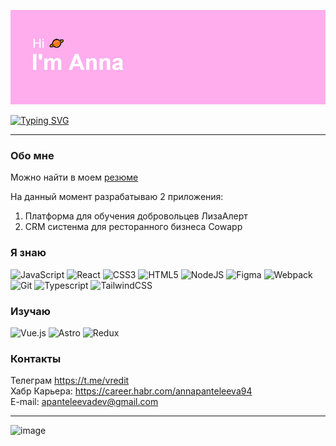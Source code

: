 ![Описание](/header.png)

[![Typing SVG](https://readme-typing-svg.herokuapp.com?font=Arial&size=22&duration=2000&pause=3000&color=F4AFF7&background=32323200&vCenter=true&width=435&height=30&lines=Frontend+%D1%80%D0%B0%D0%B7%D1%80%D0%B0%D0%B1%D0%BE%D1%82%D1%87%D0%B8%D0%BA)](https://git.io/typing-svg)

_______________________

### Обо мне
Можно найти в моем [резюме](https://www.dropbox.com/scl/fi/wdzikvahlh5abxofbasrz/.pdf?rlkey=twofv3xydablst425bgfw6665&dl=0)

На данный момент разрабатываю 2 приложения:  
1. Платформа для обучения добровольцев ЛизаАлерт
2. CRM систенма для ресторанного бизнеса Cowapp

### Я знаю  
![JavaScript](https://img.shields.io/badge/javascript-%23323330.svg?style=for-the-badge&logo=javascript&logoColor=%23F7DF1E) ![React](https://img.shields.io/badge/react-%2320232a.svg?style=for-the-badge&logo=react&logoColor=%2361DAFB) ![CSS3](https://img.shields.io/badge/css3-%231572B6.svg?style=for-the-badge&logo=css3&logoColor=white) ![HTML5](https://img.shields.io/badge/html5-%23E34F26.svg?style=for-the-badge&logo=html5&logoColor=white) ![NodeJS](https://img.shields.io/badge/node.js-6DA55F?style=for-the-badge&logo=node.js&logoColor=white) ![Figma](https://img.shields.io/badge/figma-%23F24E1E.svg?style=for-the-badge&logo=figma&logoColor=white) ![Webpack](https://img.shields.io/badge/webpack-%238DD6F9.svg?style=for-the-badge&logo=webpack&logoColor=black) ![Git](https://img.shields.io/badge/git-%23F05033.svg?style=for-the-badge&logo=git&logoColor=white) ![Typescript](https://img.shields.io/badge/TypeScript-007ACC?style=for-the-badge&logo=typescript&logoColor=white) ![TailwindCSS](https://img.shields.io/badge/Tailwind_CSS-38B2AC?style=for-the-badge&logo=tailwind-css&logoColor=white)  

### Изучаю  
![Vue.js](https://img.shields.io/badge/vuejs-%2335495e.svg?style=for-the-badge&logo=vuedotjs&logoColor=%234FC08D) ![Astro](https://camo.githubusercontent.com/e8a38e24643d14e38f3c68339cac29f5cb3506e526692cd2345339d0410af758/68747470733a2f2f696d672e736869656c64732e696f2f62616467652f2d417374726f4a532d3064313131373f7374796c653d666f722d7468652d6261646765266c6f676f3d417374726f) ![Redux](https://img.shields.io/badge/Redux-593D88?style=for-the-badge&logo=redux&logoColor=white)  

### Контакты
Телеграм https://t.me/vredit  
Хабр Карьера: https://career.habr.com/annapanteleeva94  
E-mail: apanteleevadev@gmail.com  

___________
![image](https://www.codewars.com/users/Annette%20Panteleeva/badges/micro)
